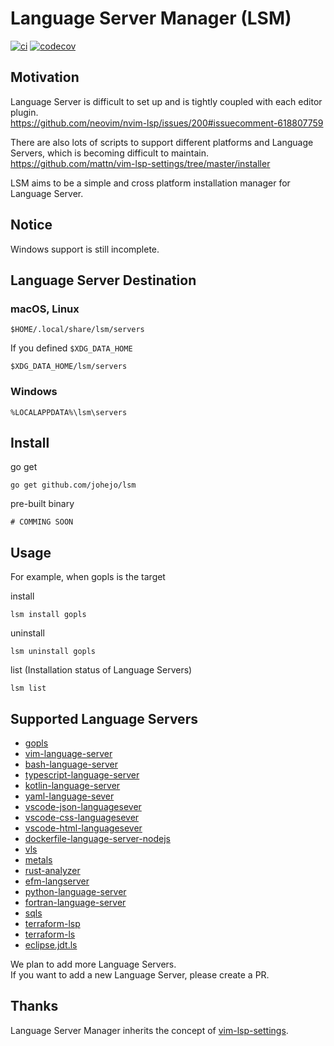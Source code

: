# Language Server Manager (LSM)

[![ci](https://github.com/johejo/lsm/workflows/ci/badge.svg)](https://github.com/johejo/lsm/actions?query=workflow%3Aci)
[![codecov](https://codecov.io/gh/johejo/lsm/branch/master/graph/badge.svg)](https://codecov.io/gh/johejo/lsm)

## Motivation

Language Server is difficult to set up and is tightly coupled with each editor plugin.<br>
https://github.com/neovim/nvim-lsp/issues/200#issuecomment-618807759

There are also lots of scripts to support different platforms and Language Servers, which is becoming difficult to maintain.<br>
https://github.com/mattn/vim-lsp-settings/tree/master/installer

LSM aims to be a simple and cross platform installation manager for Language Server.

## Notice
Windows support is still incomplete.

## Language Server Destination

### macOS, Linux

```
$HOME/.local/share/lsm/servers
```

If you defined `$XDG_DATA_HOME`

```
$XDG_DATA_HOME/lsm/servers
```

### Windows

```
%LOCALAPPDATA%\lsm\servers
```

## Install

go get
```
go get github.com/johejo/lsm
```

pre-built binary
```
# COMMING SOON
```

## Usage

For example, when gopls is the target

install
```
lsm install gopls
```

uninstall
```
lsm uninstall gopls
```

list (Installation status of Language Servers)

```
lsm list
```

## Supported Language Servers

- [gopls](https://github.com/golang/tools/tree/master/gopls)
- [vim-language-server](https://github.com/iamcco/vim-language-server)
- [bash-language-server](https://github.com/bash-lsp/bash-language-server)
- [typescript-language-server](https://github.com/theia-ide/typescript-language-server)
- [kotlin-language-server](https://github.com/fwcd/kotlin-language-server)
- [yaml-language-sever](https://github.com/redhat-developer/yaml-language-server/)
- [vscode-json-languagesever](https://github.com/vscode-langservers/vscode-json-languageserver)
- [vscode-css-languagesever](https://github.com/vscode-langservers/vscode-css-languageserver)
- [vscode-html-languagesever](https://github.com/vscode-langservers/vscode-html-languageserver)
- [dockerfile-language-server-nodejs](https://github.com/rcjsuen/dockerfile-language-server-nodejs)
- [vls](https://github.com/vuejs/vetur/tree/master/server)
- [metals](https://scalameta.org/metals/)
- [rust-analyzer](https://rust-analyzer.github.io/)
- [efm-langserver](https://github.com/mattn/efm-langserver)
- [python-language-server](https://github.com/palantir/python-language-server)
- [fortran-language-server](https://github.com/hansec/fortran-language-server)
- [sqls](https://github.com/lighttiger2505/sqls)
- [terraform-lsp](https://github.com/juliosueiras/terraform-lsp)
- [terraform-ls](https://github.com/hashicorp/terraform-ls)
- [eclipse.jdt.ls](https://github.com/eclipse/eclipse.jdt.ls)

We plan to add more Language Servers.<br>
If you want to add a new Language Server, please create a PR.<br>

## Thanks

Language Server Manager inherits the concept of [vim-lsp-settings](https://github.com/mattn/vim-lsp-settings).
